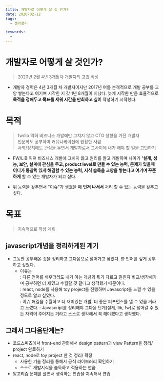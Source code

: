 ```yaml
---
title: 개발자로 어떻게 살 것 인가?
date: 2020-02-12
tags:
  - 생각정리

keywords:
  - 
---
```


# 개발자로 어떻게 살 것인가? 
 > 2020년 2월 4년 3개월차 개발자의 고민 작성 

* 개발자 경력은 4년 3개월 차 개발자이지만 2017년 여름 본격적으로 개발 공부를 교양 쌓는다고 여기며 시작한 지 갓 1년 8개월이 지났다. 늦게 시작한 만큼 효율적으로 **목적을 정해두고 목표를 세워 시간을 만회하고 싶어** 작성하기 시작했다.



# 목적 
> fw/lib 익혀 비즈니스 개발에만 그치지 않고 CTO 성향을 가진 개발자  
> 인문학도 공부하며 커뮤니케이션에 원활한 사람  
> 사회/정치에도 관심을 두면서 개발자로서 그사이에 내가 해야 할 일을 고민하기  

* FW/LIB 익혀 비즈니스 개발에 그치지 않고 원리를 알고 개발하며 나아가 **'설계, 성능, 보안, 설계에 관심을 두고, product level로 만들 수 있는 능력, 문제가 있을때 어디가 통찰력 있게 해결할 수 있는 능력, 지식 습득을 교양을 쌓는다고 여기며 꾸준하게** 할 수 있는 개발자가 되고 싶다. 

* 위 능력을 갖추면서 "이슈"가 생겼을 때 **먼저 나서서** 처리 할 수 있는 능력을 갖추고 싶다.


# 목표 
> 지속적으로 작성 계획

## javascript개념을 정리하게된 계기
* 그동안 공부해온 것을 정리하고 그다음으로 넘어가고 싶었다. 
    한 언어를 깊게 공부하고 싶었다. 
    - 이유는   
    : 다른 언어를 배우더라도 내가 아는 개념과 뭐가 다르고 같은지 비교/생각해가며 공부하면 더 재밌고 수월할 것 같다고 생각했기 때문이다.  
    : react, node를 사용해 toy project를 진행하며 Javascript를 느낄 수 있을 정도로 알고 싶었다.  
    : 이슈 해결을 수월하고 더 재미있는 개발, 더 좋은 퍼포먼스를 낼 수 있을 거라고 느꼈다.
    : Javascript를 정리해야 그다음 단계(설계, lib, fw)로 넘어갈 수 있는 자격이 주어지는 거라고 스스로 생각해서 꼭 해야겠다고 생각했다.

## 그래서 그다음단계는? 
* 코드스피츠에서 front-end 관련해서 design pattern과 view Pattern을 정리/ project 완료하기  
* react, node로 toy project 한 것 정리/ 확장
    - 사용한 기술 정리를 통해서 공식 라이브러리 확인하기
    - 스스로 개발지식을 습득하고 적용하는 연습
* 알고리즘 문제를 풀면서 생각하는 연습을 지속해서 연습


